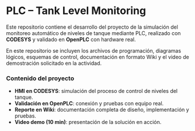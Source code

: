 # PLC – Tank Level Monitoring  

Este repositorio contiene el desarrollo del proyecto de la simulación del monitoreo automático de niveles de tanque mediante PLC, realizado con **CODESYS** y validado en **OpenPLC** con hardware real.  

En este repositorio se incluyen los archivos de programación, diagramas lógicos, esquemas de control, documentación en formato Wiki y el video de demostración solicitado en la actividad.  

### Contenido del proyecto
- **HMI en CODESYS**: simulación del proceso de control de niveles del tanque.  
- **Validación en OpenPLC**: conexión y pruebas con equipo real.  
- **Reporte en Wiki**: documentación completa de diseño, implementación y pruebas.  
- **Video demo (10 min)**: presentación de la solución en acción.  
